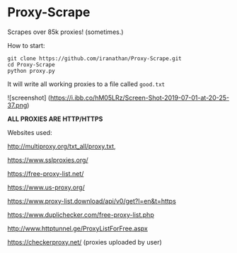# Proxy-Scrape
Scrapes over 85k proxies! (sometimes.)


How to start:

```
git clone https://github.com/iranathan/Proxy-Scrape.git
cd Proxy-Scrape
python proxy.py
```

It will write all working proxies to a file called `good.txt`

![screenshot] (https://i.ibb.co/hM05LRz/Screen-Shot-2019-07-01-at-20-25-37.png)

**ALL PROXIES ARE HTTP/HTTPS**

Websites used:

http://multiproxy.org/txt_all/proxy.txt,

https://www.sslproxies.org/

https://free-proxy-list.net/

https://www.us-proxy.org/

https://www.proxy-list.download/api/v0/get?l=en&t=https

https://www.duplichecker.com/free-proxy-list.php

http://www.httptunnel.ge/ProxyListForFree.aspx

https://checkerproxy.net/ (proxies uploaded by user)
